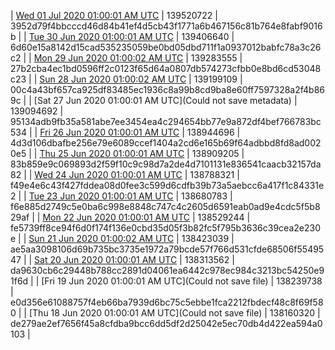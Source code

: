 | [Wed 01 Jul 2020 01:00:01 AM UTC](https://transfer.sh/lfhrh/trcninja-dbdump-20200701010001.tar.bz2) | 139520722 | 3952d79f4bbcccd46d84b41ef4d5cb43f1771a6b467156c81b764e8fabf9016b | 
| [Tue 30 Jun 2020 01:00:01 AM UTC]() | 139406640 | 6d60e15a8142d15cad535235059be0bd05dbd711f1a0937012babfc78a3c26c2 | 
| [Mon 29 Jun 2020 01:00:02 AM UTC](https://transfer.sh/uHL7O/trcninja-dbdump-20200629010001.tar.bz2) | 139283555 | 27b2cba4ec1bd0596ff2c0123f65d64a0807db574273cfbb0e8bd6cd53048c23 | 
| [Sun 28 Jun 2020 01:00:02 AM UTC]() | 139199109 | 00c4a43bf657ca925df83485ec1936c8a99b8cd9ba8e60ff7597328a2f4b869c | 
| [Sat 27 Jun 2020 01:00:01 AM UTC](Could not save metadata) | 139094692 | 95134adb9fb35a581abe7ee3454ea4c294654bb77e9a872df4bef766783bc534 | 
| [Fri 26 Jun 2020 01:00:01 AM UTC]() | 138944696 | 4d3d106dbafbe256e79e6089ccef1404a2cd6e165b69f64adbbd8fd8ad0020e5 | 
| [Thu 25 Jun 2020 01:00:01 AM UTC](https://transfer.sh/hdVuX/trcninja-dbdump-20200625010001.tar.bz2) | 138909205 | 83b859e9c069893d2f59f10c9c98d7a2de4d7101131e836541caacb32157da82 | 
| [Wed 24 Jun 2020 01:00:01 AM UTC]() | 138788321 | f49e4e6c43f427fddea08d0fee3c599d6cdfb39b73a5aebcc6a417f1c84331e2 | 
| [Tue 23 Jun 2020 01:00:01 AM UTC](https://transfer.sh/Cmrwq/trcninja-dbdump-20200623010001.tar.bz2) | 138680783 | f6e885d2749c5e0ba6c998e8848c747c4c2605d6591eab0ad9e4cdc5f5b829af | 
| [Mon 22 Jun 2020 01:00:01 AM UTC](https://transfer.sh/15zXLJ/trcninja-dbdump-20200622010001.tar.bz2) | 138529244 | fe5739ff8ce94f6d0f174f136e0cbd35d05f3b82fc5f795b3636c39cea2e230e | 
| [Sun 21 Jun 2020 01:00:02 AM UTC](https://transfer.sh/vbuud/trcninja-dbdump-20200621010002.tar.bz2) | 138423039 | ae5aa3098106d69b735bc3735e1972a79bcde57f766d531cfde68506f5549547 | 
| [Sat 20 Jun 2020 01:00:01 AM UTC]() | 138313562 | da9630cb6c29448b788cc2891d04061ea6442c978ec984c3213bc54250e91f6d | 
| [Fri 19 Jun 2020 01:00:01 AM UTC](Could not save file) | 138239738 | e0d356e61088757f4eb66ba7939d6bc75c5ebbe1fca2212fbdecf48c8f69f580 | 
| [Thu 18 Jun 2020 01:00:01 AM UTC](Could not save file) | 138160320 | de279ae2ef7656f45a8cfdba9bcc6dd5df2d25042e5ec70db4d422ea594a0103 | 
